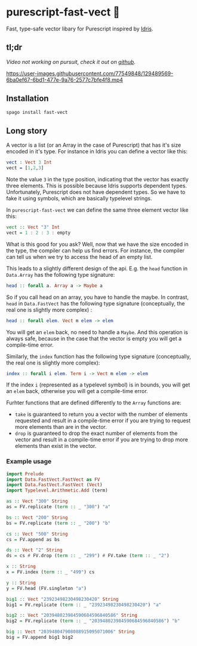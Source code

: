 # purescript-fast-vect 🐆

Fast, type-safe vector libary for Purescript inspired by [Idris](https://www.idris-lang.org/).

## tl;dr
*Video not working on pursuit, check it out on [github](https://github.com/sigma-andex/purescript-fast-vect).*

https://user-images.githubusercontent.com/77549848/129489569-6ba0ef67-6bd1-477e-9a76-2577c7bfe4f8.mp4

## Installation

```bash
spago install fast-vect
```

## Long story

A vector is a list (or an Array in the case of Purescript) that has it's size encoded in it's type. For instance in Idris you can define a vector like this:

```idris 
vect : Vect 3 Int 
vect = [1,2,3]
```

Note the value `3` in the type position, indicating that the vector has exactly three elements. This is possible because Idris supports dependent types. Unfortunately, Purescript does not have dependent types. So we have to fake it using symbols, which are basically typelevel strings. 

In `purescript-fast-vect` we can define the same three element vector like this:

```purescript 
vect :: Vect "3" Int
vect = 1 : 2 : 3 : empty
```

What is this good for you ask? Well, now that we have the size encoded in the type, the compiler can help us find errors. For instance, the compiler can tell us when we try to access the head of an empty list. 

This leads to a slightly different design of the api. E.g. the `head` function in `Data.Array` has the following type signature:
```purescript
head :: forall a. Array a -> Maybe a
```
So if you call head on an array, you have to handle the maybe. 
In contrast, `head` in `Data.FastVect` has the following type signature (conceptually, the real one is slightly more complex) :
```purescript
head :: forall elem. Vect m elem -> elem
```
You will get an `elem` back, no need to handle a `Maybe`. And this operation is always safe, because in the case that the vector is empty you will get a compile-time error. 

Similarly, the `index` function has the following type signature (conceptually, the real one is slightly more complex):
```purescript
index :: forall i elem. Term i -> Vect m elem -> elem
```
If the index `i` (represented as a typelevel symbol) is in bounds, you will get an `elem` back, otherwise you will get a compile-time error. 

Furhter functions that are defined differently to the `Array` functions are:

* `take` is guaranteed to return you a vector with the number of elements requested and result in a compile-time error if you are trying to request more elements than are in the vector. 
* `drop` is guaranteed to drop the exact number of elements from the vector and result in a compile-time error if you are trying to drop more elements than exist in the vector.


### Example usage 

```purescript
import Prelude
import Data.FastVect.FastVect as FV
import Data.FastVect.FastVect (Vect)
import Typelevel.Arithmetic.Add (term)

as :: Vect "300" String
as = FV.replicate (term :: _ "300") "a"

bs :: Vect "200" String
bs = FV.replicate (term :: _ "200") "b"

cs :: Vect "500" String
cs = FV.append as bs

ds :: Vect "2" String
ds = cs # FV.drop (term :: _ "299") # FV.take (term :: _ "2")

x :: String
x = FV.index (term :: _ "499") cs

y :: String
y = FV.head (FV.singleton "a")

big1 :: Vect "23923498230498230420" String
big1 = FV.replicate (term :: _ "23923498230498230420") "a"

big2 :: Vect "203948023984590684596840586" String
big2 = FV.replicate (term :: _ "203948023984590684596840586") "b"

big :: Vect "203948047908088915095071006" String
big = FV.append big1 big2
```
